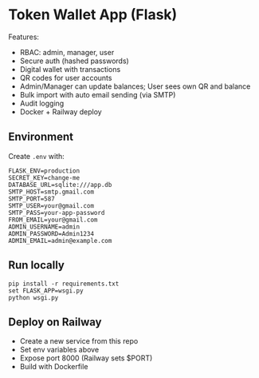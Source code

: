 # Token Wallet App (Flask)

Features:
- RBAC: admin, manager, user
- Secure auth (hashed passwords)
- Digital wallet with transactions
- QR codes for user accounts
- Admin/Manager can update balances; User sees own QR and balance
- Bulk import with auto email sending (via SMTP)
- Audit logging
- Docker + Railway deploy

## Environment

Create `.env` with:

```
FLASK_ENV=production
SECRET_KEY=change-me
DATABASE_URL=sqlite:///app.db
SMTP_HOST=smtp.gmail.com
SMTP_PORT=587
SMTP_USER=your@gmail.com
SMTP_PASS=your-app-password
FROM_EMAIL=your@gmail.com
ADMIN_USERNAME=admin
ADMIN_PASSWORD=Admin1234
ADMIN_EMAIL=admin@example.com
```

## Run locally

```
pip install -r requirements.txt
set FLASK_APP=wsgi.py
python wsgi.py
```

## Deploy on Railway
- Create a new service from this repo
- Set env variables above
- Expose port 8000 (Railway sets $PORT)
- Build with Dockerfile


